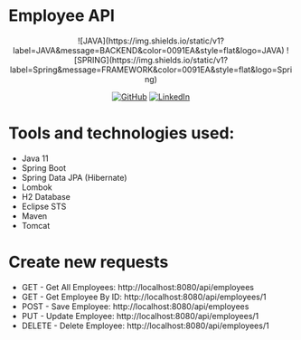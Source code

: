 # Employee API

<p align="center">
	![JAVA](https://img.shields.io/static/v1?label=JAVA&message=BACKEND&color=0091EA&style=flat&logo=JAVA)
	![SPRING](https://img.shields.io/static/v1?label=Spring&message=FRAMEWORK&color=0091EA&style=flat&logo=Spring)
</p>

<p align="center">
	<a href="https://github.com/ezbueno"><img src="https://img.icons8.com/bubbles/50/000000/github.png" alt="GitHub"/></a>
	<a href="https://www.linkedin.com/in/ezandro-bueno-776aab192/"><img src="https://img.icons8.com/bubbles/50/000000/linkedin.png" alt="LinkedIn"/></a>
</p>

# Tools and technologies used:
- Java 11
- Spring Boot
- Spring Data JPA (Hibernate)
- Lombok
- H2 Database
- Eclipse STS
- Maven
- Tomcat

# Create new requests
- GET - Get All Employees: http://localhost:8080/api/employees
- GET - Get Employee By ID: http://localhost:8080/api/employees/1
- POST - Save Employee: http://localhost:8080/api/employees
- PUT - Update Employee: http://localhost:8080/api/employees/1
- DELETE - Delete Employee: http://localhost:8080/api/employees/1

